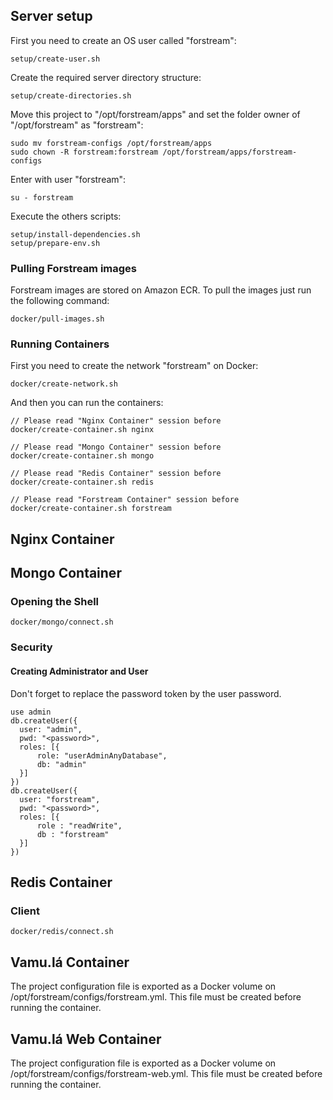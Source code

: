 ## Server setup ##

First you need to create an OS user called "forstream":
````
setup/create-user.sh
````
Create the required server directory structure:
````
setup/create-directories.sh
````
Move this project to "/opt/forstream/apps" and set the folder owner of "/opt/forstream" as "forstream":
````
sudo mv forstream-configs /opt/forstream/apps
sudo chown -R forstream:forstream /opt/forstream/apps/forstream-configs
````
Enter with user "forstream":
````
su - forstream
````
Execute the others scripts:
````
setup/install-dependencies.sh
setup/prepare-env.sh
````

### Pulling Forstream images ###

Forstream images are stored on Amazon ECR. To pull the images just run the following command:
````
docker/pull-images.sh
````

### Running Containers ###

First you need to create the network "forstream" on Docker:
````
docker/create-network.sh
````
And then you can run the containers:
````
// Please read "Nginx Container" session before
docker/create-container.sh nginx

// Please read "Mongo Container" session before
docker/create-container.sh mongo

// Please read "Redis Container" session before
docker/create-container.sh redis

// Please read "Forstream Container" session before
docker/create-container.sh forstream
````

## Nginx Container ##

## Mongo Container ##

### Opening the Shell ###
````
docker/mongo/connect.sh
````

### Security ###

#### Creating Administrator and User ####

Don't forget to replace the password token by the user password.
````
use admin
db.createUser({
  user: "admin",
  pwd: "<password>",
  roles: [{
      role: "userAdminAnyDatabase",
      db: "admin"
  }]
})
db.createUser({
  user: "forstream",
  pwd: "<password>",
  roles: [{
      role : "readWrite",
      db : "forstream"
  }]
})
````

## Redis Container ##

### Client ###

````
docker/redis/connect.sh
````

## Vamu.lá Container ##

The project configuration file is exported as a Docker volume on /opt/forstream/configs/forstream.yml.
This file must be created before running the container.

## Vamu.lá Web Container ##

The project configuration file is exported as a Docker volume on /opt/forstream/configs/forstream-web.yml.
This file must be created before running the container.
